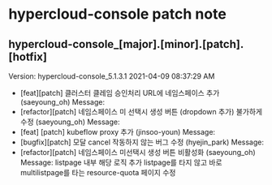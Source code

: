 # hypercloud-console patch note
## hypercloud-console_[major].[minor].[patch].[hotfix]
Version: hypercloud-console_5.1.3.1
2021-04-09  08:37:29 AM
- [feat][patch] 클러스터 클레임 승인처리 URL에 네임스페이스 추가 (saeyoung_oh) 
    Message: 
- [refactor][patch] 네임스페이스 미 선택시 생성 버튼 (dropdown 추가) 불가하게 수정 (saeyoung_oh) 
    Message: 
- [feat] [patch] kubeflow proxy 추가 (jinsoo-youn) 
    Message: 
- [bugfix][patch] 모달 cancel 작동하지 않는 버그 수정 (hyejin_park) 
    Message: 
- [refactor][patch] 네임스페이스 미선택시 생성 버튼 비활성화 (saeyoung_oh) 
    Message: listpage 내부 해당 로직 추가
listpage를 타지 않고 바로 multilistpage를 타는 resource-quota 페이지 수정
